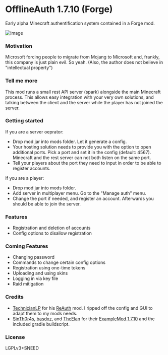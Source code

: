 # OfflineAuth 1.7.10 (Forge)
Early alpha Minecraft authentification system contained in a Forge mod.

![image](https://user-images.githubusercontent.com/19153947/159351094-b181a42b-220e-4fa0-943c-c34063652919.png)

### Motivation
Microsoft forcing people to migrate from Mojang to Microsoft and, frankly, this company is just plain evil. So yeah. (Also, the author does not believe in "intellectual property")

### Tell me more
This mod runs a small rest API server (spark) alongside the main Minecraft process. This allows easy integration with your very own solutions, and talking between the client and the server while the player has not joined the server.

### Getting started
If you are a server oeprator:
* Drop mod jar into mods folder. Let it generate a config.
* Your hosting solution needs to provide you with the option to open additional ports. Pick a port and set it in the config (default: 4567). Minecraft and the rest server can not both listen on the same port.
* Tell your players about the port they need to input in order to be able to register accounts.

If you are a player:
* Drop mod jar into mods folder.
* Add server in multiplayer menu. Go to the "Manage auth" menu.
* Change the port if needed, and register an account. Afterwards you should be able to join the server.

### Features
* Registration and deletion of accounts
* Config options to disallow registration

### Coming Features
* Changing password
* Commands to change certain config options
* Registration using one-time tokens
* Uploading and using skins
* Logging in via key file
* Raid mitigation

### Credits
* [TechnicianLP](https://github.com/TechnicianLP) for his [ReAuth](https://github.com/TechnicianLP/ReAuth) mod. I ripped off the config and GUI to adapt them to my mods needs.
* [SinTh0r4s](https://github.com/SinTh0r4s), [basdxz](https://github.com/basdxz), and [TheElan](https://github.com/TheElan) for their [ExampleMod 1.7.10](https://github.com/SinTh0r4s/ExampleMod1.7.10) and the included gradle buildscript.

### License
LGPLv3+SNEED

